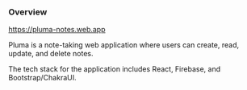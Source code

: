 ### Overview

https://pluma-notes.web.app

Pluma is a note-taking web application where users can create, read, update, and delete notes.

The tech stack for the application includes React, Firebase, and Bootstrap/ChakraUI.
